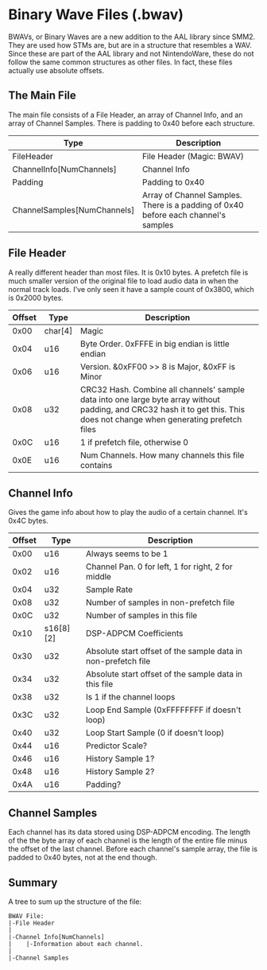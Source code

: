 # Binary Wave Files (.bwav)
BWAVs, or Binary Waves are a new addition to the AAL library since SMM2. They are used how STMs are, but are in a structure that resembles a WAV. Since these are part of the AAL library and not NintendoWare, these do not follow the same common structures as other files. In fact, these files actually use absolute offsets.

## The Main File
The main file consists of a File Header, an array of Channel Info, and an array of Channel Samples. There is padding to 0x40 before each structure.

| **Type** | **Description** |
|----------|-----------------|
|FileHeader|File Header (Magic: BWAV)|
|ChannelInfo[NumChannels]|Channel Info|
|Padding|Padding to 0x40|
|ChannelSamples[NumChannels]|Array of Channel Samples. There is a padding of 0x40 before each channel's samples|

## File Header
A really different header than most files. It is 0x10 bytes. A prefetch file is much smaller version of the original file to load audio data in when the normal track loads. I've only seen it have a sample count of 0x3800, which is 0x2000 bytes. 

| **Offset** | **Type** | **Description** |
|------------|----------|-----------------|
|0x00|char[4]|Magic|
|0x04|u16|Byte Order. 0xFFFE in big endian is little endian|
|0x06|u16|Version. &0xFF00 >> 8 is Major, &0xFF is Minor|
|0x08|u32|CRC32 Hash. Combine all channels' sample data into one large byte array without padding, and CRC32 hash it to get this. This does not change when generating prefetch files|
|0x0C|u16|1 if prefetch file, otherwise 0|
|0x0E|u16|Num Channels. How many channels this file contains|

## Channel Info
Gives the game info about how to play the audio of a certain channel. It's 0x4C bytes.

| **Offset** | **Type** | **Description** |
|------------|----------|-----------------|
|0x00|u16|Always seems to be 1|
|0x02|u16|Channel Pan. 0 for left, 1 for right, 2 for middle|
|0x04|u32|Sample Rate|
|0x08|u32|Number of samples in non-prefetch file|
|0x0C|u32|Number of samples in this file|
|0x10|s16[8][2]|DSP-ADPCM Coefficients|
|0x30|u32|Absolute start offset of the sample data in non-prefetch file|
|0x34|u32|Absolute start offset of the sample data in this file|
|0x38|u32|Is 1 if the channel loops|
|0x3C|u32|Loop End Sample (0xFFFFFFFF if doesn't loop)|
|0x40|u32|Loop Start Sample (0 if doesn't loop)|
|0x44|u16|Predictor Scale?|
|0x46|u16|History Sample 1?|
|0x48|u16|History Sample 2?|
|0x4A|u16|Padding?|

## Channel Samples
Each channel has its data stored using DSP-ADPCM encoding. The length of the the byte array of each channel is the length of the entire file minus the offset of the last channel. Before each channel's sample array, the file is padded to 0x40 bytes, not at the end though.

## Summary
A tree to sum up the structure of the file:
```
BWAV File:
|-File Header
|
|-Channel Info[NumChannels]
|    |-Information about each channel.
|
|-Channel Samples
```
